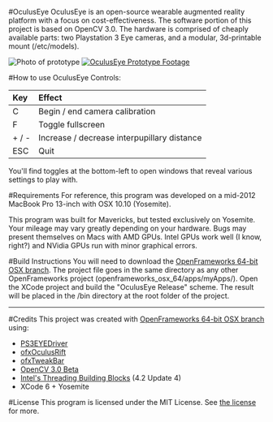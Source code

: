 #OculusEye
OculusEye is an open-source wearable augmented reality platform with a focus on cost-effectiveness. The software portion of this project is based on OpenCV 3.0. The hardware is comprised of cheaply available parts: two Playstation 3 Eye cameras, and a modular, 3d-printable mount (/etc/models).

![Photo of prototype](http://i.imgur.com/MxHzK2b.jpg)
[![OculusEye Prototype Footage](http://img.youtube.com/vi/RTLH47_6cyU/0.jpg)](http://www.youtube.com/watch?v=RTLH47_6cyU)

#How to use OculusEye
Controls:

| Key    |  Effect                                      |
|:------ |:-------------------------------------------- |
| C      |  Begin / end camera calibration              |
| F      |  Toggle fullscreen                           |
| + / -  |  Increase / decrease interpupillary distance |
| ESC    |  Quit                                        |

You'll find toggles at the bottom-left to open windows that reveal various settings to play with.

#Requirements
For reference, this program was developed on a mid-2012 MacBook Pro 13-inch with OSX 10.10 (Yosemite).


This program was built for Mavericks, but tested exclusively on Yosemite. Your mileage may vary greatly depending on your hardware. Bugs may present themselves on Macs with AMD GPUs. Intel GPUs work well (I know, right?) and NVidia GPUs run with minor graphical errors.

#Build Instructions
You will need to download the [OpenFrameworks 64-bit OSX branch](https://github.com/NickHardeman/openframeworks_osx_64). The project file goes in the same directory as any other OpenFrameworks project (openframeworks_osx_64/apps/myApps/). Open the XCode project and build the "OculusEye Release" scheme. The result will be placed in the /bin directory at the root folder of the project.

___

#Credits
This project was created with [OpenFrameworks 64-bit OSX branch](https://github.com/NickHardeman/openframeworks_osx_64) using:
- [PS3EYEDriver](https://github.com/inspirit/PS3EYEDriver)
- [ofxOculusRift](https://github.com/andreasmuller/ofxOculusRift)
- [ofxTweakBar](https://github.com/roxlu/ofxTweakbar)
- [OpenCV 3.0 Beta](http://opencv.org/)
- [Intel's Threading Building Blocks](https://www.threadingbuildingblocks.org/) (4.2 Update 4)
- XCode 6 + Yosemite

#License
This program is licensed under the MIT License. See [the license](LICENSE.txt) for more.